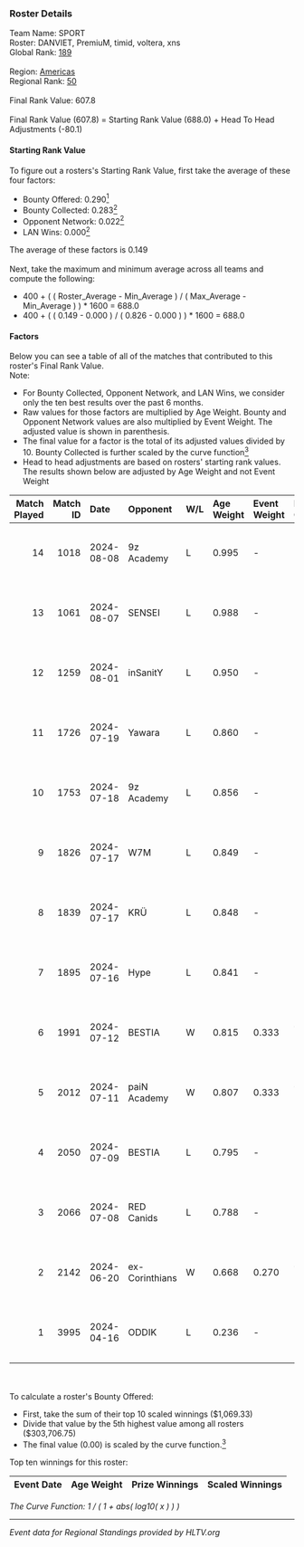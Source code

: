 ### Roster Details<br />
Team Name: SPORT<br />
Roster: DANVIET, PremiuM, timid, voltera, xns<br />
Global Rank: [189](../standings_global.md)<br />
<br />
Region: [Americas]( ../standings_americas.md)<br />
Regional Rank: [50]( ../standings_americas.md)<br />
<br />
Final Rank Value:  607.8<br />
<br />
Final Rank Value (607.8) = Starting Rank Value (688.0) + Head To Head Adjustments (-80.1)<br />

#### Starting Rank Value<br />
To figure out a rosters's Starting Rank Value, first take the average of these four factors:<br />
- Bounty Offered: 0.290[<sup>1</sup>](#table2)
- Bounty Collected: 0.283[<sup>2</sup>](#table1)
- Opponent Network: 0.022[<sup>2</sup>](#table1)
- LAN Wins: 0.000[<sup>2</sup>](#table1)

The average of these factors is 0.149<br />
<br />
Next, take the maximum and minimum average across all teams and compute the following:<br />
- 400 + ( ( Roster_Average - Min_Average ) / ( Max_Average - Min_Average ) ) * 1600 = 688.0
- 400 + ( ( 0.149 - 0.000 ) / ( 0.826 - 0.000 ) ) * 1600 = 688.0


#### Factors<br />
Below you can see a table of all of the matches that contributed to this roster's Final Rank Value.<br />
Note:<br />

- For Bounty Collected, Opponent Network, and LAN Wins, we consider only the ten best results over the past 6 months.
- Raw values for those factors are multiplied by Age Weight. Bounty and Opponent Network values are also multiplied by Event Weight. The adjusted value is shown in parenthesis.
- The final value for a factor is the total of its adjusted values divided by 10. Bounty Collected is further scaled by the curve function[<sup>3</sup>](#curveFunction)
- Head to head adjustments are based on rosters' starting rank values. The results shown below are adjusted by Age Weight and not Event Weight
<span id="table1"></span><br />


| Match Played | Match ID | Date       | Opponent       | W/L | Age Weight | Event Weight | Bounty Collected | Opponent Network | LAN Wins  | H2H Adj. | Roster                                 |
| -: | -: | :- | :- | :- | :- | :- | :- | :- | :- | -: | :- |
|           14 |     1018 | 2024-08-08 | 9z Academy     | L   | 0.995      | -            | -                | -                | -         |   -20.51 | DANVIET, PremiuM, timid, voltera, xns  |
|           13 |     1061 | 2024-08-07 | SENSEI         | L   | 0.988      | -            | -                | -                | -         |   -12.48 | DANVIET, PremiuM, timid, voltera, xns  |
|           12 |     1259 | 2024-08-01 | inSanitY       | L   | 0.950      | -            | -                | -                | -         |    -5.00 | DANVIET, PremiuM, timid, voltera, xns  |
|           11 |     1726 | 2024-07-19 | Yawara         | L   | 0.860      | -            | -                | -                | -         |   -19.73 | DANVIET, PremiuM, timid, voltera, xns  |
|           10 |     1753 | 2024-07-18 | 9z Academy     | L   | 0.856      | -            | -                | -                | -         |   -19.72 | DANVIET, PremiuM, timid, voltera, xns  |
|            9 |     1826 | 2024-07-17 | W7M            | L   | 0.849      | -            | -                | -                | -         |   -10.15 | DANVIET, PremiuM, timid, voltera, xns  |
|            8 |     1839 | 2024-07-17 | KRÜ            | L   | 0.848      | -            | -                | -                | -         |    -7.97 | DANVIET, PremiuM, timid, voltera, xns  |
|            7 |     1895 | 2024-07-16 | Hype           | L   | 0.841      | -            | -                | -                | -         |    -8.08 | DANVIET, PremiuM, timid, voltera, xns  |
|            6 |     1991 | 2024-07-12 | BESTIA         | W   | 0.815      | 0.333        | 0.107 (0.029)    | 0.807 (0.219)    | 0 (0.000) |    21.02 | DANVIET, PremiuM, timid, voltera, xns  |
|            5 |     2012 | 2024-07-11 | paiN Academy   | W   | 0.807      | 0.333        | 0.000 (0.000)    | 0.000 (0.000)    | 0 (0.000) |     4.18 | DANVIET, PremiuM, timid, voltera, xns  |
|            4 |     2050 | 2024-07-09 | BESTIA         | L   | 0.795      | -            | -                | -                | -         |    -3.99 | DANVIET, PremiuM, timid, voltera, xns  |
|            3 |     2066 | 2024-07-08 | RED Canids     | L   | 0.788      | -            | -                | -                | -         |    -2.96 | DANVIET, PremiuM, timid, voltera, xns  |
|            2 |     2142 | 2024-06-20 | ex-Corinthians | W   | 0.668      | 0.270        | 0.003 (0.001)    | 0.000 (0.000)    | 0 (0.000) |     5.92 | DANVIET, farias, PremiuM, voltera, xns |
|            1 |     3995 | 2024-04-16 | ODDIK          | L   | 0.236      | -            | -                | -                | -         |    -0.66 | DANVIET, farias, PremiuM, voltera, xns |

<br />
<span id="table2"></span><br />
To calculate a roster's Bounty Offered:<br />

- First, take the sum of their top 10 scaled winnings ($1,069.33)
- Divide that value by the 5th highest value among all rosters ($303,706.75)
- The final value (0.00) is scaled by the curve function.[<sup>3</sup>](#curveFunction)

Top ten winnings for this roster:<br />

| Event Date | Age Weight | Prize Winnings | Scaled Winnings |
| :- | -: | :- | :- |


<span id="curveFunction"></span>_The Curve Function: 1 / ( 1 + abs( log10( x ) ) )_<br />

---
_Event data for Regional Standings provided by HLTV.org_<br />
